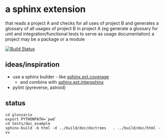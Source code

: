a sphinx extension
==================
that reads a project A and checks for all uses of project B and
generates a glossary of all usages of project B in project A
(eg generate a glossary for unit and integration/functional tests to serve as
usage documentation)
a project may be a package or a module

[![Build Status](https://travis-ci.org/michaelhaberler/glossario.svg?branch=master)](https://travis-ci.org/michaelhaberler/glossario)

ideas/inspiration
-----------------
* use a sphinx builder - like
  [sphinx.ext.coverage](http://www.sphinx-doc.org/en/stable/_modules/sphinx/ext/coverage.html#CoverageBuilder)
  - and combine with [sphinx.ext.intersphinx]()
* pylint (pyreverse, astroid)

status
------

```
cd glossario
export PYTHONPATH=`pwd`
cd tests/doc_example
sphinx-build -b html -d ../build/doc/doctrees   . ../build/doc/html -vv
```
